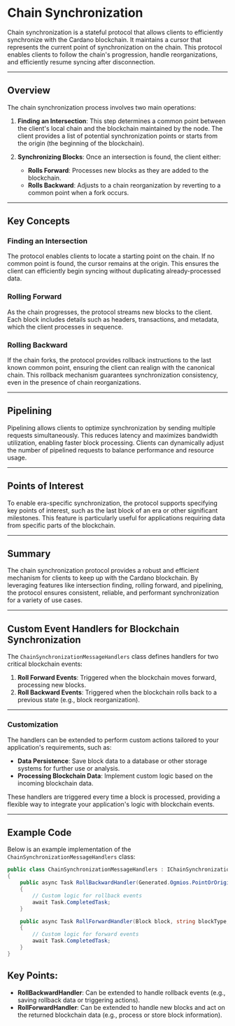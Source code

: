# Chain Synchronization

Chain synchronization is a stateful protocol that allows clients to efficiently synchronize with the Cardano blockchain. It maintains a cursor that represents the current point of synchronization on the chain. This protocol enables clients to follow the chain's progression, handle reorganizations, and efficiently resume syncing after disconnection.

---

## Overview

The chain synchronization process involves two main operations:

1. **Finding an Intersection**: This step determines a common point between the client's local chain and the blockchain maintained by the node. The client provides a list of potential synchronization points or starts from the origin (the beginning of the blockchain).

2. **Synchronizing Blocks**: Once an intersection is found, the client either:
   - **Rolls Forward**: Processes new blocks as they are added to the blockchain.
   - **Rolls Backward**: Adjusts to a chain reorganization by reverting to a common point when a fork occurs.

---

## Key Concepts

### Finding an Intersection

The protocol enables clients to locate a starting point on the chain. If no common point is found, the cursor remains at the origin. This ensures the client can efficiently begin syncing without duplicating already-processed data.

### Rolling Forward

As the chain progresses, the protocol streams new blocks to the client. Each block includes details such as headers, transactions, and metadata, which the client processes in sequence.

### Rolling Backward

If the chain forks, the protocol provides rollback instructions to the last known common point, ensuring the client can realign with the canonical chain. This rollback mechanism guarantees synchronization consistency, even in the presence of chain reorganizations.

---

## Pipelining

Pipelining allows clients to optimize synchronization by sending multiple requests simultaneously. This reduces latency and maximizes bandwidth utilization, enabling faster block processing. Clients can dynamically adjust the number of pipelined requests to balance performance and resource usage.

---

## Points of Interest

To enable era-specific synchronization, the protocol supports specifying key points of interest, such as the last block of an era or other significant milestones. This feature is particularly useful for applications requiring data from specific parts of the blockchain.

---

## Summary

The chain synchronization protocol provides a robust and efficient mechanism for clients to keep up with the Cardano blockchain. By leveraging features like intersection finding, rolling forward, and pipelining, the protocol ensures consistent, reliable, and performant synchronization for a variety of use cases.

---

## Custom Event Handlers for Blockchain Synchronization

The `ChainSynchronizationMessageHandlers` class defines handlers for two critical blockchain events:

1. **Roll Forward Events**: Triggered when the blockchain moves forward, processing new blocks.
2. **Roll Backward Events**: Triggered when the blockchain rolls back to a previous state (e.g., block reorganization).

---

### Customization

The handlers can be extended to perform custom actions tailored to your application's requirements, such as:

- **Data Persistence**: Save block data to a database or other storage systems for further use or analysis.
- **Processing Blockchain Data**: Implement custom logic based on the incoming blockchain data.

These handlers are triggered every time a block is processed, providing a flexible way to integrate your application's logic with blockchain events.

---

## Example Code

Below is an example implementation of the `ChainSynchronizationMessageHandlers` class:

```csharp
public class ChainSynchronizationMessageHandlers : IChainSynchronizationMessageHandlers
{
    public async Task RollBackwardHandler(Generated.Ogmios.PointOrOrigin point, Generated.Ogmios.TipOrOrigin tip)
    {
        // Custom logic for rollback events
        await Task.CompletedTask;
    }

    public async Task RollForwardHandler(Block block, string blockType, Generated.Tip tip)
    {
        // Custom logic for forward events
        await Task.CompletedTask;
    }
}
```

## Key Points:

- **RollBackwardHandler**: Can be extended to handle rollback events (e.g., saving rollback data or triggering actions).
- **RollForwardHandler**: Can be extended to handle new blocks and act on the returned blockchain data (e.g., process or store block information).
